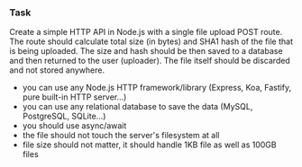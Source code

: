 ### Task

Create a simple HTTP API in Node.js with a single file upload POST route. 
The route should calculate total size (in bytes) and SHA1 hash of the file that is being uploaded. 
The size and hash should be then saved to a database and then returned to the user (uploader). 
The file itself should be discarded and not stored anywhere.

-	you can use any Node.js HTTP framework/library (Express, Koa, Fastify, pure built-in HTTP server...)
-	you can use any relational database to save the data (MySQL, PostgreSQL, SQLite...)
-	you should use async/await
-	the file should not touch the server's filesystem at all
-	file size should not matter, it should handle 1KB file as well as 100GB files

